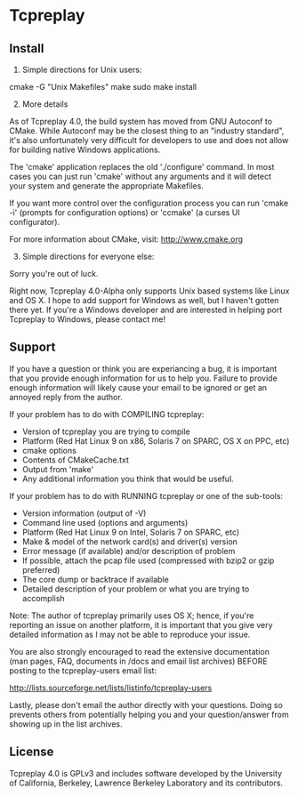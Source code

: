 Tcpreplay
=========

Install
-------

1. Simple directions for Unix users:

cmake -G "Unix Makefiles"
make
sudo make install

2. More details

As of Tcpreplay 4.0, the build system has moved from GNU Autoconf to CMake.
While Autoconf may be the closest thing to an "industry standard", it's 
also unfortunately very difficult for developers to use and does not allow for 
building native Windows applications.

The 'cmake' application replaces the old './configure' command.  In most 
cases you can just run 'cmake' without any arguments and it will detect 
your system and generate the appropriate Makefiles.

If you want more control over the configuration process you can run 
'cmake -i' (prompts for configuration options) or 'ccmake' (a curses UI 
configurator).

For more information about CMake, visit: http://www.cmake.org

3. Simple directions for everyone else:

Sorry you're out of luck.

Right now, Tcpreplay 4.0-Alpha only supports Unix based systems like Linux and
OS X.  I hope to add support for Windows as well, but I haven't gotten there yet.
If you're a Windows developer and are interested in helping port Tcpreplay to
Windows, please contact me!

Support
-------

If you have a question or think you are experiancing a bug, it is important
that you provide enough information for us to help you.  Failure to provide
enough information will likely cause your email to be ignored or get an
annoyed reply from the author.

If your problem has to do with COMPILING tcpreplay:
- Version of tcpreplay you are trying to compile
- Platform (Red Hat Linux 9 on x86, Solaris 7 on SPARC, OS X on PPC, etc)
- cmake options
- Contents of CMakeCache.txt
- Output from 'make'
- Any additional information you think that would be useful.

If your problem has to do with RUNNING tcpreplay or one of the sub-tools:
- Version information (output of -V)
- Command line used (options and arguments)
- Platform (Red Hat Linux 9 on Intel, Solaris 7 on SPARC, etc)
- Make & model of the network card(s) and driver(s) version
- Error message (if available) and/or description of problem
- If possible, attach the pcap file used (compressed with bzip2 or gzip
    preferred)
- The core dump or backtrace if available
- Detailed description of your problem or what you are trying to accomplish

Note: The author of tcpreplay primarily uses OS X; hence, if you're reporting
an issue on another platform, it is important that you give very detailed
information as I may not be able to reproduce your issue.

You are also strongly encouraged to read the extensive documentation (man
pages, FAQ, documents in /docs and email list archives) BEFORE posting to the
tcpreplay-users email list:

http://lists.sourceforge.net/lists/listinfo/tcpreplay-users

Lastly, please don't email the author directly with your questions.  Doing so
prevents others from potentially helping you and your question/answer from
showing up in the list archives.

License
-------

Tcpreplay 4.0 is GPLv3 and includes software developed by the University of
California, Berkeley, Lawrence Berkeley Laboratory and its contributors.
